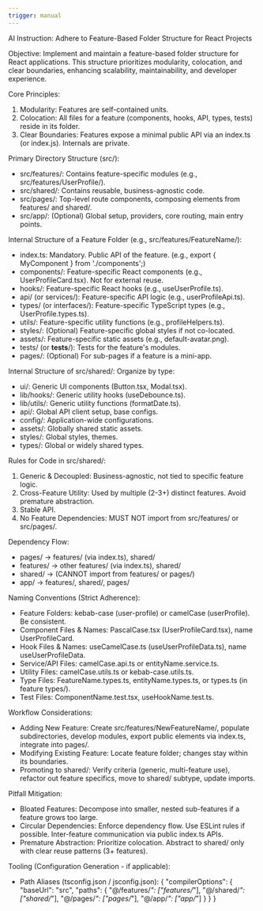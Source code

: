 ```yaml
---
trigger: manual
---
```


AI Instruction: Adhere to Feature-Based Folder Structure for React Projects

Objective: Implement and maintain a feature-based folder structure for React applications. This structure prioritizes modularity, colocation, and clear boundaries, enhancing scalability, maintainability, and developer experience.

Core Principles:
1.  Modularity: Features are self-contained units.
2.  Colocation: All files for a feature (components, hooks, API, types, tests) reside in its folder.
3.  Clear Boundaries: Features expose a minimal public API via an index.ts (or index.js). Internals are private.

Primary Directory Structure (src/):
-   src/features/: Contains feature-specific modules (e.g., src/features/UserProfile/).
-   src/shared/: Contains reusable, business-agnostic code.
-   src/pages/: Top-level route components, composing elements from features/ and shared/.
-   src/app/: (Optional) Global setup, providers, core routing, main entry points.

Internal Structure of a Feature Folder (e.g., src/features/FeatureName/):
-   index.ts: Mandatory. Public API of the feature. (e.g., export { MyComponent } from './components';)
-   components/: Feature-specific React components (e.g., UserProfileCard.tsx). Not for external reuse.
-   hooks/: Feature-specific React hooks (e.g., useUserProfile.ts).
-   api/ (or services/): Feature-specific API logic (e.g., userProfileApi.ts).
-   types/ (or interfaces/): Feature-specific TypeScript types (e.g., UserProfile.types.ts).
-   utils/: Feature-specific utility functions (e.g., profileHelpers.ts).
-   styles/: (Optional) Feature-specific global styles if not co-located.
-   assets/: Feature-specific static assets (e.g., default-avatar.png).
-   tests/ (or __tests__/): Tests for the feature's modules.
-   pages/: (Optional) For sub-pages if a feature is a mini-app.

Internal Structure of src/shared/:
Organize by type:
-   ui/: Generic UI components (Button.tsx, Modal.tsx).
-   lib/hooks/: Generic utility hooks (useDebounce.ts).
-   lib/utils/: Generic utility functions (formatDate.ts).
-   api/: Global API client setup, base configs.
-   config/: Application-wide configurations.
-   assets/: Globally shared static assets.
-   styles/: Global styles, themes.
-   types/: Global or widely shared types.

Rules for Code in src/shared/:
1.  Generic & Decoupled: Business-agnostic, not tied to specific feature logic.
2.  Cross-Feature Utility: Used by multiple (2-3+) distinct features. Avoid premature abstraction.
3.  Stable API.
4.  No Feature Dependencies: MUST NOT import from src/features/ or src/pages/.

Dependency Flow:
-   pages/ -> features/ (via index.ts), shared/
-   features/ -> other features/ (via index.ts), shared/
-   shared/ -> (CANNOT import from features/ or pages/)
-   app/ -> features/, shared/, pages/

Naming Conventions (Strict Adherence):
-   Feature Folders: kebab-case (user-profile) or camelCase (userProfile). Be consistent.
-   Component Files & Names: PascalCase.tsx (UserProfileCard.tsx), name UserProfileCard.
-   Hook Files & Names: useCamelCase.ts (useUserProfileData.ts), name useUserProfileData.
-   Service/API Files: camelCase.api.ts or entityName.service.ts.
-   Utility Files: camelCase.utils.ts or kebab-case.utils.ts.
-   Type Files: FeatureName.types.ts, entityName.types.ts, or types.ts (in feature types/).
-   Test Files: ComponentName.test.tsx, useHookName.test.ts.

Workflow Considerations:
-   Adding New Feature: Create src/features/NewFeatureName/, populate subdirectories, develop modules, export public elements via index.ts, integrate into pages/.
-   Modifying Existing Feature: Locate feature folder; changes stay within its boundaries.
-   Promoting to shared/: Verify criteria (generic, multi-feature use), refactor out feature specifics, move to shared/ subtype, update imports.

Pitfall Mitigation:
-   Bloated Features: Decompose into smaller, nested sub-features if a feature grows too large.
-   Circular Dependencies: Enforce dependency flow. Use ESLint rules if possible. Inter-feature communication via public index.ts APIs.
-   Premature Abstraction: Prioritize colocation. Abstract to shared/ only with clear reuse patterns (3+ features).

Tooling (Configuration Generation - if applicable):
-   Path Aliases (tsconfig.json / jsconfig.json):
    {
      "compilerOptions": {
        "baseUrl": "src",
        "paths": {
          "@/features/*": ["features/*"],
          "@/shared/*": ["shared/*"],
          "@/pages/*": ["pages/*"],
          "@/app/*": ["app/*"]
        }
      }
    }